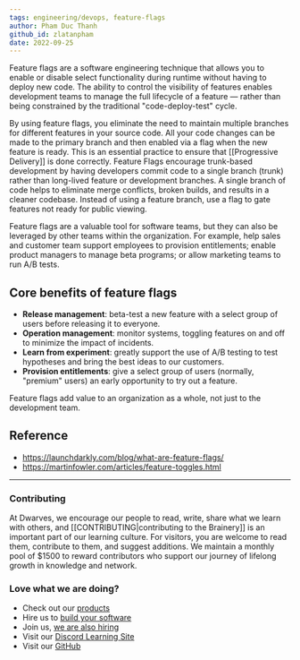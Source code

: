 ```yaml
---
tags: engineering/devops, feature-flags
author: Pham Duc Thanh
github_id: zlatanpham
date: 2022-09-25
---
```


Feature flags are a software engineering technique that allows you to enable or disable select functionality during runtime without having to deploy new code. The ability to control the visibility of features enables development teams to manage the full lifecycle of a feature — rather than being constrained by the traditional "code-deploy-test" cycle.

By using feature flags, you eliminate the need to maintain multiple branches for different features in your source code. All your code changes can be made to the primary branch and then enabled via a flag when the new feature is ready. This is an essential practice to ensure that [[Progressive Delivery]] is done correctly. Feature Flags encourage trunk-based development by having developers commit code to a single branch (trunk) rather than long-lived feature or development branches. A single branch of code helps to eliminate merge conflicts, broken builds, and results in a cleaner codebase. Instead of using a feature branch, use a flag to gate features not ready for public viewing.

Feature flags are a valuable tool for software teams, but they can also be leveraged by other teams within the organization. For example, help sales and customer team support employees to provision entitlements; enable product managers to manage beta programs; or allow marketing teams to run A/B tests.

## Core benefits of feature flags

- **Release management**: beta-test a new feature with a select group of users before releasing it to everyone.
- **Operation management**: monitor systems, toggling features on and off to minimize the impact of incidents.
- **Learn from experiment**: greatly support the use of A/B testing to test hypotheses and bring the best ideas to our customers.
- **Provision entitlements**: give a select group of users (normally, "premium" users) an early opportunity to try out a feature.

Feature flags add value to an organization as a whole, not just to the development team.

## Reference

- https://launchdarkly.com/blog/what-are-feature-flags/
- https://martinfowler.com/articles/feature-toggles.html


---
<!-- cta -->
### Contributing

At Dwarves, we encourage our people to read, write, share what we learn with others, and [[CONTRIBUTING|contributing to the Brainery]] is an important part of our learning culture. For visitors, you are welcome to read them, contribute to them, and suggest additions. We maintain a monthly pool of $1500 to reward contributors who support our journey of lifelong growth in knowledge and network.

### Love what we are doing?

- Check out our [products](https://superbits.co)
- Hire us to [build your software](https://d.foundation)
- Join us, [we are also hiring](https://github.com/dwarvesf/WeAreHiring)
- Visit our [Discord Learning Site](https://discord.gg/dzNBpNTVEZ)
- Visit our [GitHub](https://github.com/dwarvesf)